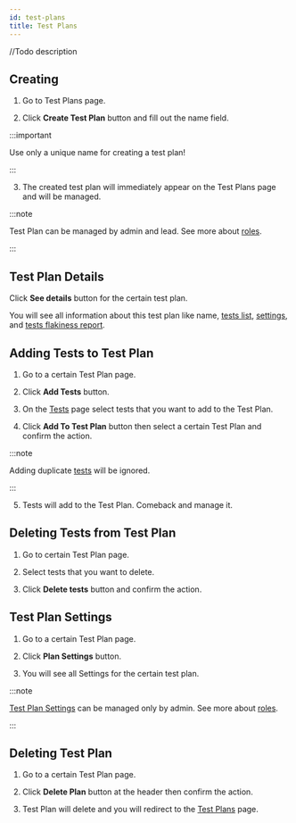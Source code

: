 ```yaml
---
id: test-plans
title: Test Plans
---
```


//Todo description

## Creating

1. Go to Test Plans page.

2. Click **Create Test Plan** button and fill out the name field.

:::important

Use only a unique name for creating a test plan!

:::

3. The created test plan will immediately appear on the Test Plans page and will be managed.

:::note

Test Plan can be managed by admin and lead. See more about [roles](/users/#roles).

:::

## Test Plan Details

Click **See details** button for the certain test plan.

You will see all information about this test plan like name, [tests list](/tests), [settings](/test-plan-settings), and [tests flakiness report](/flaky-tests).

## Adding Tests to Test Plan

1. Go to a certain Test Plan page.

2. Click **Add Tests** button.

3. On the [Tests](/tests) page select tests that you want to add to the Test Plan.

4. Click **Add To Test Plan** button then select a certain Test Plan and confirm the action.

:::note

Adding duplicate [tests](/tests) will be ignored.

:::

5. Tests will add to the Test Plan. Comeback and manage it.

## Deleting Tests from Test Plan

1. Go to certain Test Plan page.

2. Select tests that you want to delete.

3. Click **Delete tests** button and confirm the action.

## Test Plan Settings

1. Go to a certain Test Plan page.

2. Click **Plan Settings** button.

3. You will see all Settings for the certain test plan.

:::note

[Test Plan Settings](/test-plan-settings) can be managed only by admin. See more about [roles](/users/#roles).

:::

## Deleting Test Plan

1. Go to a certain Test Plan page.

2. Click **Delete Plan** button at the header then confirm the action.

3. Test Plan will delete and you will redirect to the [Test Plans](/test-plans#introduction) page.
